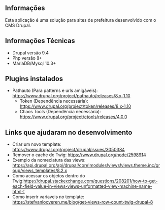 ## Informações

Esta aplicação é uma solução para sites de prefeitura desenvolvido com o CMS Drupal.

## Informações Técnicas

- Drupal versão 9.4
- Php versão 8+
- MariaDB/Mysql 10.3+

## Plugins instalados

- Pathauto (Para patterns e urls amigáveis): https://www.drupal.org/project/pathauto/releases/8.x-1.10
    - Token (Dependência necessária): https://www.drupal.org/project/token/releases/8.x-1.10
    - Chaos Tools (Dependência necessária): https://www.drupal.org/project/ctools/releases/4.0.0


## Links que ajudaram no desenvolvimento

- Criar um novo template: https://www.drupal.org/project/drupal/issues/3050384
- Remover o cache do Twig: https://www.drupal.org/node/2598914
- Exemplo da nomeclatura das views: https://api.drupal.org/api/drupal/core!modules!views!views.theme.inc/group/views_templates/8.2.x
- Como acessar os objetos dentro do Twig:https://drupal.stackexchange.com/questions/208201/how-to-get-each-field-value-in-views-views-unformatted-view-machine-name-html-t
- Como inserir variaveis no template: https://stefvanlooveren.me/blog/get-views-row-count-twig-drupal-8
